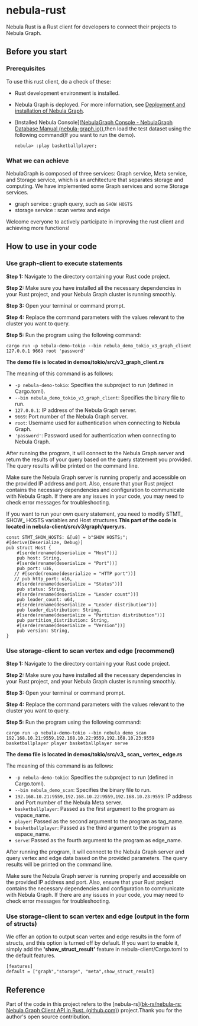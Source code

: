 # nebula-rust

Nebula Rust is a Rust client for developers to connect their projects to Nebula Graph.

## Before you start

### Prerequisites

To use this rust client, do a check of these:

- Rust development environment is installed.

- Nebula Graph is deployed. For more information, see [Deployment and installation of Nebula Graph](https://docs.nebula-graph.io/master/4.deployment-and-installation/1.resource-preparations/).

- [Installed Nebula Console]([NebulaGraph Console - NebulaGraph Database Manual (nebula-graph.io)](https://docs.nebula-graph.io/3.6.0/nebula-console/)),then load the test dataset using the following command(If you want to run the demo).

  ```
  nebula> :play basketballplayer;
  ```

### What we can achieve

NebulaGraph is composed of three services: Graph service, Meta service, and Storage service, which is an architecture that separates storage and computing. We have implemented some Graph services and some Storage services.

* graph service : graph query, such as `SHOW HOSTS`
* storage service : scan vertex and edge

Welcome everyone to actively participate in improving the rust client and achieving more functions!

## How to use in your code

### Use graph-client to execute statements

**Step 1:** Navigate to the directory containing your Rust code project.

**Step 2:** Make sure you have installed all the necessary dependencies in your Rust project, and your Nebula Graph cluster is running smoothly.

**Step 3:** Open your terminal or command prompt.

**Step 4:** Replace the command parameters with the values relevant to the cluster you want to query.

**Step 5:** Run the program using the following command:

```
cargo run -p nebula-demo-tokio --bin nebula_demo_tokio_v3_graph_client 127.0.0.1 9669 root 'password'
```

**The demo file is located in demos/tokio/src/v3_graph_client.rs**

The meaning of this command is as follows:

- `-p nebula-demo-tokio`: Specifies the subproject to run (defined in Cargo.toml).
- `--bin nebula_demo_tokio_v3_graph_client`: Specifies the binary file to run.
- `127.0.0.1`: IP address of the Nebula Graph server.
- `9669`: Port number of the Nebula Graph server.
- `root`: Username used for authentication when connecting to Nebula Graph.
- `'password'`: Password used for authentication when connecting to Nebula Graph.

After running the program, it will connect to the Nebula Graph server and return the results of your query based on the query statement you provided. The query results will be printed on the command line.

Make sure the Nebula Graph server is running properly and accessible on the provided IP address and port. Also, ensure that your Rust project contains the necessary dependencies and configuration to communicate with Nebula Graph. If there are any issues in your code, you may need to check error messages for troubleshooting.

If you want to run your own query statement, you need to modify STMT_ SHOW_ HOSTS variables and Host structures.**This part of the code is located in nebula-client/src/v3/graph/query.rs.**

```
const STMT_SHOW_HOSTS: &[u8] = b"SHOW HOSTS;";
#[derive(Deserialize, Debug)]
pub struct Host {
    #[serde(rename(deserialize = "Host"))]
    pub host: String,
    #[serde(rename(deserialize = "Port"))]
    pub port: u16,
   // #[serde(rename(deserialize = "HTTP port"))]
   // pub http_port: u16,
    #[serde(rename(deserialize = "Status"))]
    pub status: String,
    #[serde(rename(deserialize = "Leader count"))]
    pub leader_count: u64,
    #[serde(rename(deserialize = "Leader distribution"))]
    pub leader_distribution: String,
    #[serde(rename(deserialize = "Partition distribution"))]
    pub partition_distribution: String,
    #[serde(rename(deserialize = "Version"))]
    pub version: String,
}
```

### Use storage-client to scan vertex and edge (recommend)

**Step 1:** Navigate to the directory containing your Rust code project.

**Step 2:** Make sure you have installed all the necessary dependencies in your Rust project, and your Nebula Graph cluster is running smoothly.

**Step 3:** Open your terminal or command prompt.

**Step 4:** Replace the command parameters with the values relevant to the cluster you want to query.

**Step 5:** Run the program using the following command:

```
cargo run -p nebula-demo-tokio --bin nebula_demo_scan 192.168.10.21:9559,192.168.10.22:9559,192.168.10.23:9559 basketballplayer player basketballplayer serve
```

**The demo file is located in demos/tokio/src/v3_ scan_ vertex_ edge.rs**

The meaning of this command is as follows:

- `-p nebula-demo-tokio`: Specifies the subproject to run (defined in Cargo.toml).
- `--bin nebula_demo_scan`: Specifies the binary file to run.
- `192.168.10.21:9559,192.168.10.22:9559,192.168.10.23:9559`: IP address and Port number of the Nebula Meta server.
- `basketballplayer`: Passed as the first argument to the program as vspace_name.
- `player`: Passed as the second argument to the program as tag_name.
- `basketballplayer`: Passed as the third argument to the program as espace_name.
- `serve`: Passed as the fourth argument to the program as edge_name.

After running the program, it will connect to the Nebula Graph server and query vertex and edge data based on the provided parameters. The query results will be printed on the command line.

Make sure the Nebula Graph server is running properly and accessible on the provided IP address and port. Also, ensure that your Rust project contains the necessary dependencies and configuration to communicate with Nebula Graph. If there are any issues in your code, you may need to check error messages for troubleshooting.

### Use storage-client to scan vertex and edge (output in the form of structs)

We offer an option to output scan  vertex and edge results in the form of structs, and this option is turned off by default. If you want to enable it, simply add the **'show_struct_result'** feature in nebula-client/Cargo.toml to the default features.

```
[features]
default = ["graph","storage", "meta",show_struct_result]
```



## Reference

Part of the code in this project refers to the [nebula-rs]([bk-rs/nebula-rs: Nebula Graph Client API in Rust. (github.com)](https://github.com/bk-rs/nebula-rs)) project.Thank you for the author's open source contribution.

